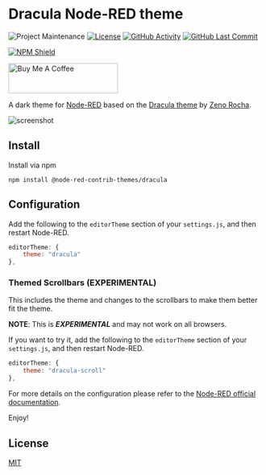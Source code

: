 # Dracula Node-RED theme

![Project Maintenance][maintenance-shield]
[![License][license-shield]](LICENSE)
[![GitHub Activity][commits-shield]][commits]
[![GitHub Last Commit][last-commit-shield]][commits]

[![NPM Shield][npm-shield]][npm-package]

<a href="https://www.buymeacoffee.com/mbonani" target="_blank"><img src="https://cdn.buymeacoffee.com/buttons/v2/default-red.png" alt="Buy Me A Coffee" height="60px" width="217px"></a>

A dark theme for [Node-RED][node-red] based on the [Dracula theme][dracula-theme] by [Zeno Rocha][zeno-rocha].

![screenshot](https://raw.githubusercontent.com/node-red-contrib-themes/dracula/master/images/screenshot.png)

## Install

Install via npm

```shell
npm install @node-red-contrib-themes/dracula
```

## Configuration

Add the following to the `editorTheme` section of your `settings.js`, and then restart Node-RED.

```js
editorTheme: {
    theme: "dracula"
},
```

### Themed Scrollbars (EXPERIMENTAL)

This includes the theme and changes to the scrollbars to make them better fit the theme.

**NOTE**: This is ***EXPERIMENTAL*** and may not work on all browsers.

If you want to try it, add the following to the `editorTheme` section of your `settings.js`, and then restart Node-RED.

```js
editorTheme: {
    theme: "dracula-scroll"
},
```

For more details on the configuration please refer to the
[Node-RED official documentation][node-red-doc].

Enjoy!

## License

[MIT][license]

[commits-shield]: https://img.shields.io/github/commit-activity/y/node-red-contrib-themes/dracula.svg
[commits]: https://github.com/node-red-contrib-themes/dracula/commits/master
[dracula-theme]: https://draculatheme.com/
[last-commit-shield]: https://img.shields.io/github/last-commit/node-red-contrib-themes/dracula.svg
[license]: https://github.com/node-red-contrib-themes/dracula/blob/master/LICENSE
[license-shield]: https://img.shields.io/github/license/node-red-contrib-themes/dracula.svg
[maintenance-shield]: https://img.shields.io/maintenance/yes/2021.svg
[node-red-doc]: https://nodered.org/docs/user-guide/runtime/configuration
[node-red]: https://nodered.org/
[npm-package]: https://nodei.co/npm/@node-red-contrib-themes/dracula
[npm-shield]: https://nodei.co/npm/@node-red-contrib-themes/dracula.png
[zeno-rocha]: https://zenorocha.com/
